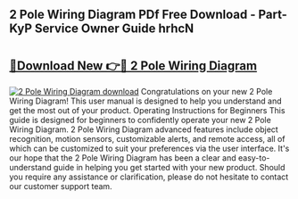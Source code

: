 ## 2 Pole Wiring Diagram PDf Free Download - Part-KyP Service Owner Guide hrhcN

# <h2><a href="http://dflqty.blite.top/?on=2+Pole+Wiring+Diagram">🔗Download New 👉🔴 2 Pole Wiring Diagram</a></h2>

[![2 Pole Wiring Diagram download](https://i.imgur.com/lujVjoI.png)](http://dflqty.blite.top/?on=2+Pole+Wiring+Diagram)
Congratulations on your new 2 Pole Wiring Diagram! This user manual is designed to help you understand and get the most out of your product. Operating Instructions for Beginners This guide is designed for beginners to confidently operate your new 2 Pole Wiring Diagram. 2 Pole Wiring Diagram advanced features include object recognition, motion sensors, customizable alerts, and remote access, all of which can be customized to suit your preferences via the user interface. It's our hope that the 2 Pole Wiring Diagram has been a clear and easy-to-understand guide in helping you get started with your new product. Should you require any assistance or clarification, please do not hesitate to contact our customer support team.
